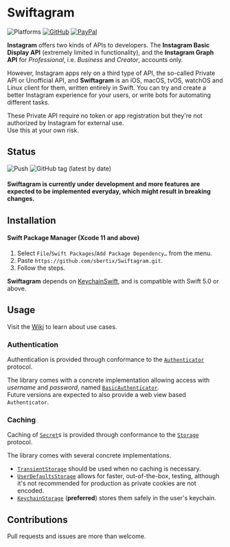 # Swiftagram
![Platforms](https://img.shields.io/badge/platform-iOS%20%7C%20macOS%20%7C%20watchOS%20%7C%20tvOS%20%7C%20Linux-lightgrey?style=flat)
[![GitHub](https://img.shields.io/github/license/sbertix/Swiftagram)](LICENSE)
[![PayPal](https://img.shields.io/badge/support-PayPal-blue?style=flat&logo=paypal)](https://www.paypal.me/sbertix)

**Instagram** offers two kinds of APIs to developers. The **Instagram Basic Display API** (extremely limited in functionality), and the **Instagram Graph API** for _Professional_, i.e. _Business_ and _Creator_, accounts only.

However, Instagram apps rely on a third type of API, the so-called Private API or Unofficial API, and **Swiftagram** is an iOS, macOS, tvOS, watchOS and Linux client for them, written entirely in Swift. You can try and create a better Instagram experience for your users, or write bots for automating different tasks.

These Private API require no token or app registration but they're not authorized by Instagram for external use.  
Use this at your own risk.

## Status
![Push](https://github.com/sbertix/Swiftagram/workflows/Push%20(master)/badge.svg)
![GitHub tag (latest by date)](https://img.shields.io/github/v/tag/sbertix/Swiftagram)

#### **Swiftagram** is currently under development and more features are expected to be implemented everyday, which might result in breaking changes.

## Installation
#### Swift Package Manager (Xcode 11 and above)
1. Select `File`/`Swift Packages`/`Add Package Dependency…` from the menu.
1. Paste `https://github.com/sbertix/Swiftagram.git`.
1. Follow the steps.

**Swiftagram** depends on [KeychainSwift](https://github.com/evgenyneu/keychain-swift), and is compatible with Swift 5.0 or above.

## Usage
Visit the [Wiki](https://github.com/sbertix/Swiftagram/wiki) to learn about use cases.  

### Authentication
Authentication is provided through conformance to the [`Authenticator`](https://github.com/sbertix/Swiftagram/wiki/Authenticator) protocol.  

The library comes with a concrete implementation allowing access with _username_ and _password_, named [`BasicAuthenticator`](https://github.com/sbertix/Swiftagram/wiki/BasicAuthenticator).  
Future versions are expected to also provide a web view based `Authenticator`.

### Caching
Caching of [`Secret`](https://github.com/sbertix/Swiftagram/wiki/Authentication_Response)s is provided through conformance to the [`Storage`](https://github.com/sbertix/Swiftagram/wiki/Storage) protocol.  

The library comes with several concrete implementations.  
- [`TransientStorage`](https://github.com/sbertix/Swiftagram/wiki/TransientStorage) should be used when no caching is necessary.  
- [`UserDefaultsStorage`](https://github.com/sbertix/Swiftagram/wiki/UserDefaultsStorage) allows for faster, out-of-the-box, testing, although it's not recommended for production as private cookies are not encoded.  
- [`KeychainStorage`](https://github.com/sbertix/Swiftagram/wiki/KeychainStorage) (**preferred**) stores them safely in the user's keychain.  


## Contributions
Pull requests and issues are more than welcome.
